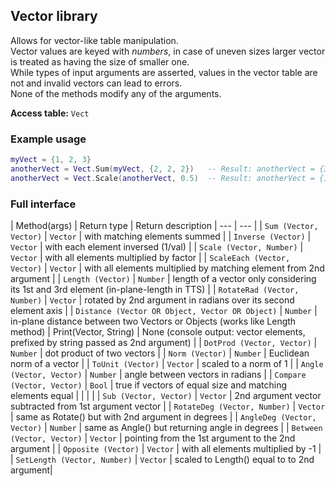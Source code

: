 ## Vector library
Allows for vector-like table manipulation.  
Vector values are keyed with *numbers*, in case of uneven sizes larger vector is treated as having the size of smaller one.    
While types of input arguments are asserted, values in the vector table are not and invalid vectors can lead to errors.  
None of the methods modify any of the arguments.

**Access table:** ``Vect``

### Example usage
```lua
myVect = {1, 2, 3}
anotherVect = Vect.Sum(myVect, {2, 2, 2})   -- Result: anotherVect = {3, 4, 5}
anotherVect = Vect.Scale(anotherVect, 0.5)  -- Result: anotherVect = {1.5, 2, 2.5}
```

### Full interface

| Method(args) | Return type | Return description
| --- | --- |
| ``Sum (Vector, Vector)`` | ``Vector`` | with matching elements summed |
| ``Inverse (Vector)`` | ``Vector`` | with each element inversed (1/val) |
| ``Scale (Vector, Number)`` | ``Vector`` | with all elements multiplied by factor |
| ``ScaleEach (Vector, Vector)`` | ``Vector`` | with all elements multiplied by matching element from 2nd argument |
| ``Length (Vector)`` | ``Number`` | length of a vector only considering its 1st and 3rd element (in-plane-length in TTS) |
| ``RotateRad (Vector, Number)`` | ``Vector`` | rotated by 2nd argument in radians over its second element axis |
| ``Distance (Vector OR Object, Vector OR Object)`` | ``Number`` | in-plane distance between two Vectors or Objects (works like Length method)
| Print(Vector, String) | None (console output: vector elements, prefixed by string passed as 2nd argument) |
| ``DotProd (Vector, Vector)`` | ``Number`` | dot product of two vectors |
| ``Norm (Vector)`` | ``Number`` | Euclidean norm of a vector |
| ``ToUnit (Vector)`` | ``Vector`` | scaled to a norm of 1 |
| ``Angle (Vector, Vector)`` | ``Number`` | angle between vectors in radians |
| ``Compare (Vector, Vector)`` | ``Bool`` | true if vectors of equal size and matching elements equal |
| | |
| ``Sub (Vector, Vector)`` | ``Vector`` | 2nd argument vector subtracted from 1st argument vector |
| ``RotateDeg (Vector, Number)`` | ``Vector`` | same as Rotate() but with 2nd argument in degrees |
| ``AngleDeg (Vector, Vector)`` | ``Number`` | same as Angle() but returning angle in degrees |
| ``Between (Vector, Vector)`` | ``Vector`` | pointing from the 1st argument to the 2nd argument |
| ``Opposite (Vector)`` | ``Vector`` | with all elements multiplied by -1 |
| ``SetLength (Vector, Number)`` | ``Vector`` | scaled to Length() equal to to 2nd argument|
